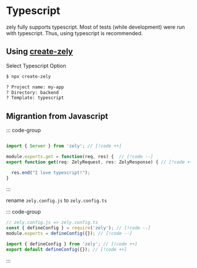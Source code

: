 # Typescript

zely fully supports typescript. Most of tests (while development) were run with typescript. Thus, using typescript is recommended.

## Using [create-zely](https://npmjs.com/package/create-zely)

Select Typescript Option

```bash
$ npx create-zely

? Project name: my-app
? Directory: backend
? Template: typescript
```

## Migrantion from Javascript

::: code-group

```ts [page/index.ts]

import { Server } from 'zely'; // [!code ++]

module.exports.get = function(req, res) {  // [!code --]
export function get(req: ZelyRequest, res: ZelyResponse) { // [!code ++]

  res.end("I love typescript!");
}
```

:::

rename `zely.config.js` to `zely.config.ts`

::: code-group

```ts [zely.config.ts]
// zely.config.js => zely.config.ts
const { defineConfig } = require('zely'); // [!code --]
module.exports = defineConfig({}); // [!code --]

import { defineConfig } from 'zely'; // [!code ++]
export default defineConfig({}); // [!code ++]
```

:::
